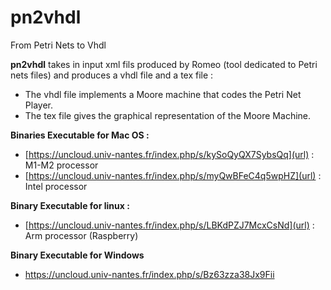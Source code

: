 # pn2vhdl
From Petri Nets to Vhdl

**pn2vhdl** takes in input xml fils produced by Romeo (tool dedicated to Petri nets files) and produces a vhdl file and a tex file :

- The vhdl file implements a Moore machine that codes the Petri Net Player.
- The tex file gives the graphical representation of the Moore Machine.

**Binaries Executable for Mac OS :**
- [https://uncloud.univ-nantes.fr/index.php/s/kySoQyQX7SybsQq](url) : M1-M2 processor
- [https://uncloud.univ-nantes.fr/index.php/s/myQwBFeC4q5wpHZ](url) :  Intel processor

**Binary Executable for linux :**
- [https://uncloud.univ-nantes.fr/index.php/s/LBKdPZJ7McxCsNd](url) : Arm processor (Raspberry)

**Binary Executable for Windows**

- https://uncloud.univ-nantes.fr/index.php/s/Bz63zza38Jx9Fii
